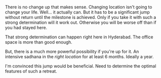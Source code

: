 There is no change up that makes sense. Changing location isn't going to change your life. Well... it actually can. But it has to be a significant jump without return until the milestone is achieved. Only if you take it with such a strong determination will it work out. Otherwise you will be worse off than if you had stayed here.

That strong determination can happen right here in Hyderabad. The office space is more than good enough.

But, there is a much more powerful possibility if you're up for it. An intensive sadhana in the *right location* for at least 6 months. Ideally a year.

I'm convinced this jump would be beneficial. Need to determine the optimal features of such a retreat.
